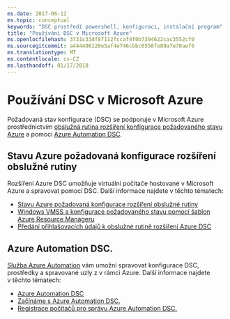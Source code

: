 ```yaml
---
ms.date: 2017-06-12
ms.topic: conceptual
keywords: "DSC prostředí powershell, konfiguraci, instalační program"
title: "Používání DSC v Microsoft Azure"
ms.openlocfilehash: 3731c33df87112fccaf4f0b7394622cac3552cf0
ms.sourcegitcommit: a444406120e5af4e746cbbc0558fe89a7e78aef6
ms.translationtype: MT
ms.contentlocale: cs-CZ
ms.lasthandoff: 01/17/2018
---
```

# <a name="using-dsc-on-microsoft-azure"></a>Používání DSC v Microsoft Azure

Požadovaná stav konfigurace (DSC) se podporuje v Microsoft Azure prostřednictvím [obslužná rutina rozšíření konfigurace požadovaného stavu Azure](https://docs.microsoft.com/azure/virtual-machines/virtual-machines-windows-extensions-dsc-overview) a pomocí [Azure Automation DSC](https://docs.microsoft.com/azure/automation/automation-dsc-overview).

## <a name="azure-desired-state-configuration-extension-handler"></a>Stavu Azure požadovaná konfigurace rozšíření obslužné rutiny

Rozšíření Azure DSC umožňuje virtuální počítače hostované v Microsoft Azure a spravovat pomocí DSC. Další informace najdete v těchto tématech:

- [Stavu Azure požadovaná konfigurace rozšíření obslužné rutiny](https://docs.microsoft.com/azure/virtual-machines/virtual-machines-windows-extensions-dsc-overview)
- [Windows VMSS a konfigurace požadovaného stavu pomocí šablon Azure Resource Manageru](https://docs.microsoft.com/azure/virtual-machines/virtual-machines-windows-extensions-dsc-template)
- [Předání přihlašovacích údajů k obslužné rutině rozšíření Azure DSC](https://docs.microsoft.com/azure/virtual-machines/virtual-machines-windows-extensions-dsc-credentials)

## <a name="azure-automation-dsc"></a>Azure Automation DSC.

[Služba Azure Automation](https://azure.microsoft.com/services/automation/) vám umožní spravovat konfigurace DSC, prostředky a spravované uzly z v rámci Azure. Další informace najdete v těchto tématech:

- [Azure Automation DSC](https://docs.microsoft.com/azure/automation/automation-dsc-overview)
- [Začínáme s Azure Automation DSC.](https://docs.microsoft.com/azure/automation/automation-dsc-getting-started)
- [Registrace počítačů pro správu Azure Automation DSC.](https://docs.microsoft.com/azure/automation/automation-dsc-onboarding)

